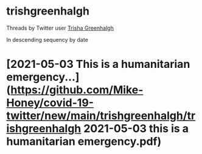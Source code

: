 # trishgreenhalgh

Threads by Twitter user [Trisha Greenhalgh](https://twitter.com/trishgreenhalgh)

In descending sequency by date

# [2021-05-03 This is a humanitarian emergency...](https://github.com/Mike-Honey/covid-19-twitter/new/main/trishgreenhalgh/trishgreenhalgh 2021-05-03 this is a humanitarian emergency.pdf)

